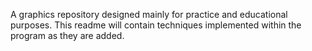 A graphics repository designed mainly for practice and educational purposes. This readme will contain techniques implemented within the program as they are added.
